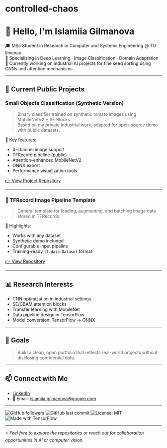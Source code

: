 # controlled-chaos
# 👋 Hello, I'm Islamiia Gilmanova

🎓 MSc Student in Research in Computer and Systems Engineering @ TU Ilmenau  
🧠 Specializing in Deep Learning · Image Classification · Domain Adaptation  
📍 Currently working on industrial AI projects for fine seed sorting using CNNs and attention mechanisms.

---

## 🚀 Current Public Projects

###  Small Objects Classification (Synthetic Version)
> Binary classifier trained on synthetic tomato images using MobileNetV2 + SE Blocks.  
> Based on my private industrial work, adapted for open-source demo with public datasets.

🔧 Key features:
- 4-channel image support
- TFRecord pipeline (public)
- Attention-enhanced MobileNetV2
- ONNX export
- Performance visualization tools

[👉 View Project Repository](https://github.com/islamiia-gilmanova/small-objects-classifier)

---

### 🔄 TFRecord Image Pipeline Template
> General template for loading, augmenting, and batching image data stored in TFRecords.

📌 Highlights:
- Works with any dataset
- Synthetic demo included
- Configurable input pipeline
- Training-ready `tf.data.Dataset` format

[👉 View Repository](https://github.com/islamiia-gilmanova/tfrecord-pipeline-template)

---

## 📊 Research Interests

- CNN optimization in industrial settings  
- SE/CBAM attention blocks  
- Transfer learning with MobileNet  
- Data pipeline design in TensorFlow  
- Model conversion: TensorFlow → ONNX

---

## 🌱 Goals

> Build a clean, open portfolio that reflects real-world projects without disclosing confidential data.

---

## 📫 Connect with Me

- [LinkedIn](https://www.linkedin.com/in/islamiia-gilmanova/)
- 📧 Email: islamiia.gilmanova@google.com

---

![GitHub followers](https://img.shields.io/github/followers/islamiia-gilmanova?label=Followers)
![GitHub last commit](https://img.shields.io/github/last-commit/islamiia-gilmanova/tomato-light-dark-classifier)
![License: MIT](https://img.shields.io/badge/License-MIT-green.svg)
![Made with TensorFlow](https://img.shields.io/badge/Made%20with-TensorFlow-orange)

---


⭐ *Feel free to explore the repositories or reach out for collaboration opportunities in AI or computer vision.*
